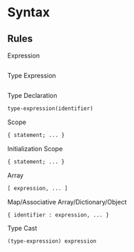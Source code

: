 # Syntax

## Rules

Expression

```txt

```

Type Expression

```txt

```

Type Declaration

```txt
type-expression(identifier)
```

Scope

```txt
{ statement; ... }
```

Initialization Scope

```txt
{ statement; ... }
```

Array

```txt
[ expression, ... ]
```

Map/Associative Array/Dictionary/Object

```txt
{ identifier : expression, ... }
```

Type Cast

```txt
(type-expression) expression
```
